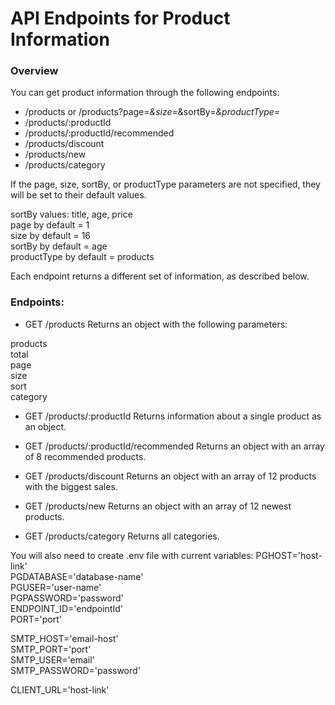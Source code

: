 # API Endpoints for Product Information

### Overview

You can get product information through the following endpoints:

- /products or /products?page=_&size=_&sortBy=_&productType=_
- /products/:productId
- /products/:productId/recommended
- /products/discount
- /products/new
- /products/category

If the page, size, sortBy, or productType parameters are not specified, they will be set to their default values.

sortBy values: title, age, price <br />
page by default = 1 <br />
size by default = 16 <br />
sortBy by default = age <br />
productType by default = products <br />

Each endpoint returns a different set of information, as described below.

### Endpoints:

- GET /products
  Returns an object with the following parameters:

products <br />
total <br />
page <br />
size <br />
sort <br />
category <br />

- GET /products/:productId
  Returns information about a single product as an object.

- GET /products/:productId/recommended
  Returns an object with an array of 8 recommended products.

- GET /products/discount
  Returns an object with an array of 12 products with the biggest sales.

- GET /products/new
  Returns an object with an array of 12 newest products.

- GET /products/category
  Returns all categories.

You will also need to create .env file with current variables:
PGHOST='host-link' <br />
PGDATABASE='database-name' <br />
PGUSER='user-name' <br />
PGPASSWORD='password' <br />
ENDPOINT_ID='endpointId' <br />
PORT='port' <br />

SMTP_HOST='email-host' <br />
SMTP_PORT='port' <br />
SMTP_USER='email' <br />
SMTP_PASSWORD='password' <br />

CLIENT_URL='host-link'
